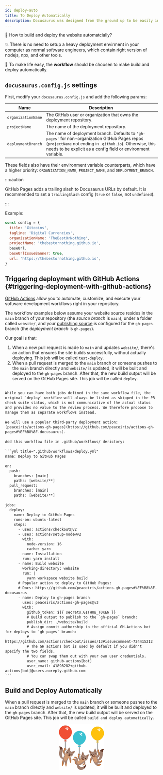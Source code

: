 ```yaml
---
id: deploy-auto
title: To Deploy Automatically
description: Docusaurus was designed from the ground up to be easily installed and used to get your website up and running quickly.
---
```


🎯 How to build and deploy the website automatcially?

💥 There is no need to setup a heavy deployment envirment in your computer as normal software engineers, which contain right version of nodejs, npx, and other tools.

💸 To make life easy, the **workflow** should be choosen to make build and deploy automatically.


## `docusaurus.config.js` settings

First, modify your `docusaurus.config.js` and add the following params:

| Name | Description |
| --- | --- |
| `organizationName` | The GitHub user or organization that owns the deployment repository. |
| `projectName` | The name of the deployment repository. |
| `deploymentBranch` | The name of deployment branch. Defaults to `'gh-pages'` for non-organization GitHub Pages repos (`projectName` not ending in `.github.io`). Otherwise, this needs to be explicit as a config field or environment variable. |

These fields also have their environment variable counterparts, which have a higher priority: `ORGANIZATION_NAME`, `PROJECT_NAME`, and `DEPLOYMENT_BRANCH`.

:::caution

GitHub Pages adds a trailing slash to Docusaurus URLs by default. It is recommended to set a `trailingSlash` config (`true` or `false`, not `undefined`).

:::

Example:

```js title="docusaurus.config.js"
const config = {
  title: 'Gitcoins',
  tagline: 'Digital Currencies',
  organizationName: 'TheBestOrNothing',
  projectName: 'thebestornothing.github.io',
  baseUrl,
  baseUrlIssueBanner: true,
  url: 'https://thebestornothing.github.io',
}
```

## Triggering deployment with GitHub Actions {#triggering-deployment-with-github-actions}

[GitHub Actions](https://help.github.com/en/actions) allow you to automate, customize, and execute your software development workflows right in your repository.

The workflow examples below assume your website source resides in the `main` branch of your repository (the _source branch_ is `main`), under a folder called `website/`, and your [publishing source](https://help.github.com/en/github/working-with-github-pages/configuring-a-publishing-source-for-your-github-pages-site) is configured for the `gh-pages` branch (the _deployment branch_ is `gh-pages`).

Our goal is that:

1. When a new pull request is made to `main` and updates `website/`, there's an action that ensures the site builds successfully, without actually deploying. This job will be called `test-deploy`.
2. When a pull request is merged to the `main` branch or someone pushes to the `main` branch directly and `website/` is updated, it will be built and deployed to the `gh-pages` branch. After that, the new build output will be served on the GitHub Pages site. This job will be called `deploy`.

````mdx-code-block

While you can have both jobs defined in the same workflow file, the original `deploy` workflow will always be listed as skipped in the PR check suite status, which is not communicative of the actual status and provides no value to the review process. We therefore propose to manage them as separate workflows instead.

We will use a popular third-party deployment action: [peaceiris/actions-gh-pages](https://github.com/peaceiris/actions-gh-pages#%EF%B8%8F-docusaurus).

Add this workflow file in .github/workflows/ derictory:

```yml title=".github/workflows/deploy.yml"
name: Deploy to GitHub Pages

on:
  push:
    branches: [main]
    paths: [website/**]
  pull_request:
    branches: [main]
    paths: [website/**]

jobs:
  deploy:
    name: Deploy to GitHub Pages
    runs-on: ubuntu-latest
    steps:
      - uses: actions/checkout@v2
      - uses: actions/setup-node@v2
        with:
          node-version: 16
          cache: yarn
      - name: Installation
        run: yarn install
      - name: Build website
        working-directory: website
        run: |
          yarn workspace website build
      # Popular action to deploy to GitHub Pages:
      # Docs: https://github.com/peaceiris/actions-gh-pages#%EF%B8%8F-docusaurus
      - name: Deploy to gh-pages branch
        uses: peaceiris/actions-gh-pages@v3
        with:
          github_token: ${{ secrets.GITHUB_TOKEN }}
          # Build output to publish to the `gh-pages` branch:
          publish_dir: ./website/build
          # Assign commit authorship to the official GH-Actions bot for deploys to `gh-pages` branch:
          # https://github.com/actions/checkout/issues/13#issuecomment-724415212
          # The GH actions bot is used by default if you didn't specify the two fields.
          # You can swap them out with your own user credentials.
          user_name: github-actions[bot]
          user_email: 41898282+github-actions[bot]@users.noreply.github.com
```

````

## Build and Deploy Automatically
When a pull request is merged to the `main` branch or someone pushes to the `main` branch directly and `website/` is updated, it will be built and deployed to the `gh-pages` branch. After that, the new build output will be served on the GitHub Pages site. This job will be called `build and deploy automatically`.

<center><img src="/img/GettingStartedCongratulations.png" width="150"></img></center>
